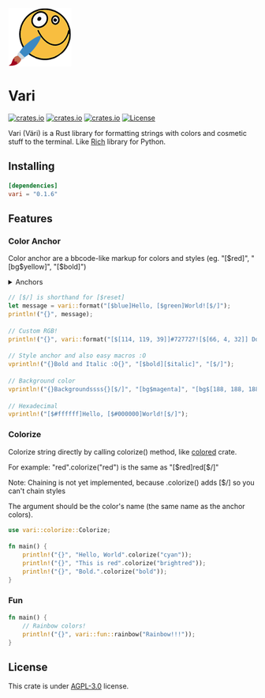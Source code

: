 ![Logo](https://raw.githubusercontent.com/azur1s/vari/master/assets/vari_logo.png)
# Vari
[![crates.io](https://img.shields.io/crates/v/vari.svg)](https://crates.io/crates/vari)
[![crates.io](https://docs.rs/chumsky/badge.svg)](https://docs.rs/vari/)
[![crates.io](https://img.shields.io/crates/dr/vari)](https://crates.io/crates/vari)
[![License](https://img.shields.io/crates/l/vari.svg)](https://github.com/azur1s/vari#license)

Vari (Väri) is a Rust library for formatting strings with colors and cosmetic stuff to the terminal. Like [Rich](https://github.com/Textualize/rich) library for Python.

## Installing
```toml
[dependencies]
vari = "0.1.6"
```

## Features

### Color Anchor

Color anchor are a bbcode-like markup for colors and styles (eg. "[\$red]", "[bg\$yellow]", "[\$bold]")

<details>
<summary>Anchors</summary>
<p>Colors:</p>
<ul>
    <li>[$black]</li>
    <li>[$red]</li>
    <li>[$green]</li>
    <li>[$yellow]</li>
    <li>[$blue]</li>
    <li>[$magenta]</li>
    <li>[$cyan]</li>
    <li>[$white]</li>
    <li>[$reset] or [$r] or [$/]</li>
</ul>
<p>Bright colors:</p>
<ul>
    <li>[$bright_black] or [$brightblack]</li>
    <li>[$bright_red] or [$brightred]</li>
    <li>[$bright_green] or [$brightgreen]</li>
    <li>[$bright_yellow] or [$brightyellow]</li>
    <li>[$bright_blue] or [$brightblue]</li>
    <li>[$bright_magenta] or [$brightmagenta]</li>
    <li>[$bright_cyan] or [$brightcyan]</li>
    <li>[$bright_white] or [$brightwhite]</li>
</ul>
<p>Styles</p>
<ul>
    <li>[$regular]</li>
    <li>[$bold]</li>
    <li>[$dim] or [$low] or [$low_intensity] or [$lowintensity]</li>
    <li>[$italic]</li>
    <li>[$underline]</li>
    <li>[$blink] or [$blinking]</li>
    <li>[$reverse] or [$reversed]</li>
    <li>[$invisible] or [$hidden]</li>
    <li>[$strikethrough] or [$strike_through]</li>
</ul>
<p>Note: [bg$colors] is a valid anchors, it will be translated to [$reversed][$color]</p>
</details>

```rust
// [$/] is shorthand for [$reset]
let message = vari::format("[$blue]Hello, [$green]World![$/]");
println!("{}", message);

// Custom RGB!
println!("{}", vari::format("[$[114, 119, 39]]#727727![$[66, 4, 32]] Do you see it?[$/]"));

// Style anchor and also easy macros :O
vprintln!("{}Bold and Italic :O{}", "[$bold][$italic]", "[$/]");

// Background color
vprintln!("{}Backgroundssss{}[$/]", "[bg$magenta]", "[bg$[188, 188, 188]]World![$/]")

// Hexadecimal
vprintln!("[$#ffffff]Hello, [$#000000]World![$/]");
```
### Colorize
Colorize string directly by calling colorize() method, like [colored](https://github.com/mackwic/colored) crate.

For example: "red".colorize("red") is the same as "[\$red]red[$/]"

Note: Chaining is not yet implemented, because .colorize() adds [$/] so you can't chain styles

The argument should be the color's name (the same name as the anchor colors).
```rust
use vari::colorize::Colorize;

fn main() {
    println!("{}", "Hello, World".colorize("cyan"));
    println!("{}", "This is red".colorize("brightred"));
    println!("{}", "Bold.".colorize("bold"));
}
```
### Fun
```rust
fn main() {
    // Rainbow colors!
    println!("{}", vari::fun::rainbow("Rainbow!!!"));
}
```
## License
This crate is under [AGPL-3.0](https://www.gnu.org/licenses/agpl-3.0.en.html) license.
